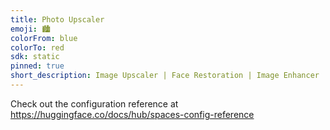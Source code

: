```yaml
---
title: Photo Upscaler
emoji: 🏙️
colorFrom: blue
colorTo: red
sdk: static
pinned: true
short_description: Image Upscaler | Face Restoration | Image Enhancer
---
```


Check out the configuration reference at https://huggingface.co/docs/hub/spaces-config-reference
